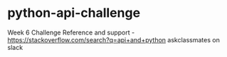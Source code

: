 # python-api-challenge
Week 6 Challenge
Reference and support - https://stackoverflow.com/search?q=api+and+python
askclassmates on slack